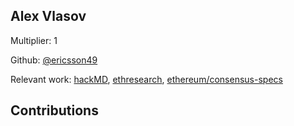 
## Alex Vlasov
Multiplier: 1

Github: [@ericsson49](https://github.com/ericsson49)

Relevant work: [hackMD](https://hackmd.io/@ericsson49), [ethresearch](https://ethresear.ch/u/ericsson49), [ethereum/consensus-specs](https://github.com/ethereum/consensus-specs)

## Contributions
